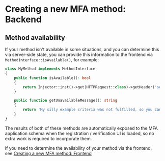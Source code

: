 # Creating a new MFA method: Backend

## Method availability

If your method isn't available in some situations, and you can determine this via server-side state, you can provide
this information to the frontend via `MethodInterface::isAvailable()`, for example:

```php
class MyMethod implements MethodInterface
{
    public function isAvailable(): bool
    {
        return Injector::inst()->get(HTTPRequest::class)->getHeader('something') === 'example';
    }

    public function getUnavailableMessage(): string
    {
        return 'My silly example criteria was not fulfilled, so you cannot use me.';
    }
}
```

The results of both of these methods are automatically exposed to the MFA application schema when the registration /
verification UI is loaded, so no extra work is required to incorporate them.

If you need to determine the availability of your method via the frontend, see [Creating a new MFA method: Frontend](creating-mfa-method-frontend.md#method-availability)
